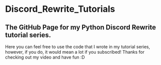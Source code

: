 # Discord_Rewrite_Tutorials
## The GitHub Page for my Python Discord Rewrite tutorial series.

Here you can feel free to use the code that I wrote in my tutorial series, however, if you do, it would mean a lot if you subscribed!
Thanks for checking out my video and have fun :D
